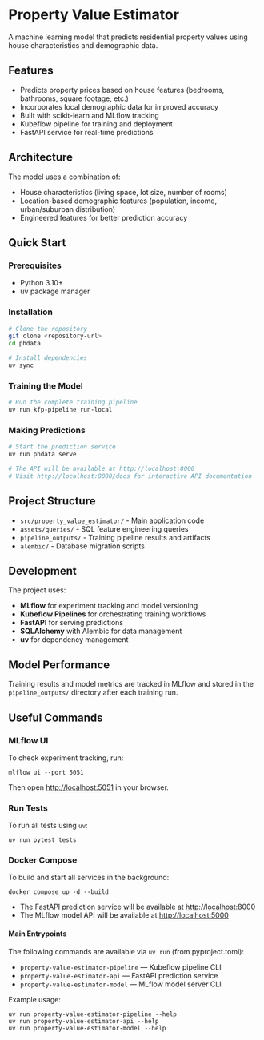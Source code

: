 # Property Value Estimator

A machine learning model that predicts residential property values using house characteristics and demographic data.

## Features

- Predicts property prices based on house features (bedrooms, bathrooms, square footage, etc.)
- Incorporates local demographic data for improved accuracy
- Built with scikit-learn and MLflow tracking
- Kubeflow pipeline for training and deployment
- FastAPI service for real-time predictions

## Architecture

The model uses a combination of:

- House characteristics (living space, lot size, number of rooms)
- Location-based demographic features (population, income, urban/suburban distribution)
- Engineered features for better prediction accuracy

## Quick Start

### Prerequisites

- Python 3.10+
- uv package manager

### Installation

```bash
# Clone the repository
git clone <repository-url>
cd phdata

# Install dependencies
uv sync
```

### Training the Model

```bash
# Run the complete training pipeline
uv run kfp-pipeline run-local
```

### Making Predictions

```bash
# Start the prediction service
uv run phdata serve

# The API will be available at http://localhost:8000
# Visit http://localhost:8000/docs for interactive API documentation
```

## Project Structure

- `src/property_value_estimator/` - Main application code
- `assets/queries/` - SQL feature engineering queries
- `pipeline_outputs/` - Training pipeline results and artifacts
- `alembic/` - Database migration scripts

## Development

The project uses:

- **MLflow** for experiment tracking and model versioning
- **Kubeflow Pipelines** for orchestrating training workflows
- **FastAPI** for serving predictions
- **SQLAlchemy** with Alembic for data management
- **uv** for dependency management

## Model Performance

Training results and model metrics are tracked in MLflow and stored in the `pipeline_outputs/` directory after each training run.

## Useful Commands

### MLflow UI
To check experiment tracking, run:

```fish
mlflow ui --port 5051
```
Then open [http://localhost:5051](http://localhost:5051) in your browser.

### Run Tests
To run all tests using `uv`:

```fish
uv run pytest tests
```

### Docker Compose
To build and start all services in the background:

```fish
docker compose up -d --build
```

- The FastAPI prediction service will be available at [http://localhost:8000](http://localhost:8000)
- The MLflow model API will be available at [http://localhost:5000](http://localhost:5000)

#### Main Entrypoints
The following commands are available via `uv run` (from pyproject.toml):

- `property-value-estimator-pipeline` — Kubeflow pipeline CLI
- `property-value-estimator-api` — FastAPI prediction service
- `property-value-estimator-model` — MLflow model server CLI

Example usage:

```fish
uv run property-value-estimator-pipeline --help
uv run property-value-estimator-api --help
uv run property-value-estimator-model --help
```
